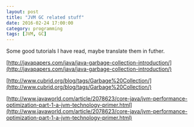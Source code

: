 ```yaml
---
layout: post
title: "JVM GC related stuff"
date: 2016-02-24 17:00:00
category: programming
tags: [JVM, GC]
---
```


Some good tutorials I have read, maybe translate them in futher.

[http://javapapers.com/java/java-garbage-collection-introduction/](http://javapapers.com/java/java-garbage-collection-introduction/)

[http://www.cubrid.org/blog/tags/Garbage%20Collection/](http://www.cubrid.org/blog/tags/Garbage%20Collection/)

[http://www.javaworld.com/article/2078623/core-java/jvm-performance-optimization-part-1-a-jvm-technology-primer.html](http://www.javaworld.com/article/2078623/core-java/jvm-performance-optimization-part-1-a-jvm-technology-primer.html)

